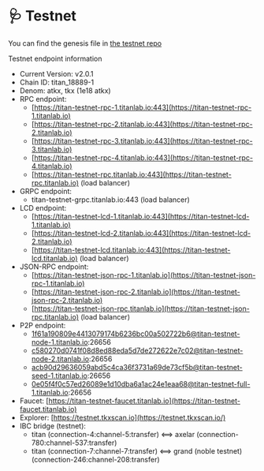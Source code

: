 # 🩺 Testnet

You can find the genesis file in [the testnet repo](https://github.com/titantkx/titan-testnets)

Testnet endpoint information

* Current Version: v2.0.1
* Chain ID: titan\_18889-1
* Denom: atkx, tkx (1e18 atkx)
* RPC endpoint:
  * [https://titan-testnet-rpc-1.titanlab.io:443](https://titan-testnet-rpc-1.titanlab.io)
  * [https://titan-testnet-rpc-2.titanlab.io:443](https://titan-testnet-rpc-2.titanlab.io)
  * [https://titan-testnet-rpc-3.titanlab.io:443](https://titan-testnet-rpc-3.titanlab.io)
  * [https://titan-testnet-rpc-4.titanlab.io:443](https://titan-testnet-rpc-4.titanlab.io)
  * [https://titan-testnet-rpc.titanlab.io:443](https://titan-testnet-rpc.titanlab.io) (load balancer)
* GRPC endpoint:
  * titan-testnet-grpc.titanlab.io:443 (load balancer)
* LCD endpoint:
  * [https://titan-testnet-lcd-1.titanlab.io:443](https://titan-testnet-lcd-1.titanlab.io)
  * [https://titan-testnet-lcd-2.titanlab.io:443](https://titan-testnet-lcd-2.titanlab.io)
  * [https://titan-testnet-lcd.titanlab.io:443](https://titan-testnet-lcd.titanlab.io) (load balancer)
* JSON-RPC endpoint:
  * [https://titan-testnet-json-rpc-1.titanlab.io](https://titan-testnet-json-rpc-1.titanlab.io)
  * [https://titan-testnet-json-rpc-2.titanlab.io](https://titan-testnet-json-rpc-2.titanlab.io)
  * [https://titan-testnet-json-rpc.titanlab.io](https://titan-testnet-json-rpc.titanlab.io) (load balancer)
* P2P endpoint:
  * 1f61a190809e4413079174b6236bc00a502722b6@titan-testnet-node-1.titanlab.io:26656
  * c580270d0741f08d8ed88eda5d7de272622e7c02@titan-testnet-node-2.titanlab.io:26656
  * acb90d29636059abd5c4ca36f3731a69de73cf5b@titan-testnet-seed-1.titanlab.io:26656
  * 0e05f4f0c57ed26089e1d10dba6a1ac24e1eaa68@titan-testnet-full-1.titanlab.io:26656
* Faucet: [https://titan-testnet-faucet.titanlab.io](https://titan-testnet-faucet.titanlab.io)
* Explorer: [https://testnet.tkxscan.io](https://testnet.tkxscan.io/)
* IBC bridge (testnet):
  * titan (connection-4:channel-5:transfer) <==> axelar (connection-780:channel-537:transfer)
  * titan (connection-7:channel-7:transfer) <==> grand (noble testnet) (connection-246:channel-208:transfer)
